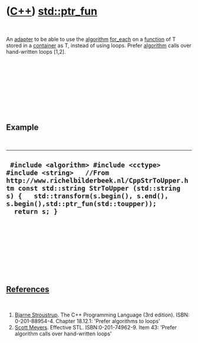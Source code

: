 
 

 

 

 

 

([C++](Cpp.md)) [std::ptr\_fun](CppStdPtr_fun.md)
================================================

 

An [adapter](CppAdapter.md) to be able to use the
[algorithm](CppAlgorithm.md) [for\_each](CppStdFor_each.md) on a
[function](CppFunction.md) of T stored in a
[container](CppContainer.md) as T, instead of using loops. Prefer
[algorithm](CppAlgorithm.md) calls over hand-written loops \[1,2\].

 

 

 

 

 

Example
-------

 

  ----------------------------------------------------------------------------------------------------------------------------------------------------------------------------------------------------------------------------------------------------------------
  ` #include <algorithm> #include <cctype> #include <string>   //From http://www.richelbilderbeek.nl/CppStrToUpper.htm const std::string StrToUpper (std::string s) {   std::transform(s.begin(), s.end(), s.begin(),std::ptr_fun(std::toupper));   return s; }`
  ----------------------------------------------------------------------------------------------------------------------------------------------------------------------------------------------------------------------------------------------------------------

 

 

 

 

 

[References](CppReferences.md)
-------------------------------

 

1.  [Bjarne Stroustrup](CppBjarneStroustrup.md). The C++ Programming
    Language (3rd edition). ISBN: 0-201-88954-4. Chapter 18.12.1:
    'Prefer algorithms to loops'
2.  [Scott Meyers](CppScottMeyers.md). Effective STL.
    ISBN:0-201-74962-9. Item 43: 'Prefer algorithm calls over
    hand-written loops'

 

 

 

 

 

 

